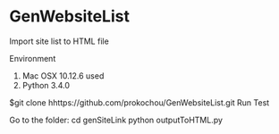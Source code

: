 # GenWebsiteList
Import site list to HTML file

Environment

1. Mac OSX 10.12.6 used
2. Python 3.4.0

$git clone hhttps://github.com/prokochou/GenWebsiteList.git
Run Test

Go to the folder: cd genSiteLink
python outputToHTML.py
